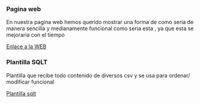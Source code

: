 ### Pagina web

En nuestra pagina web hemos querido mostrar una forma de como seria de manera sencilla y medianamente funcional como seria esta , ya que esta se mejoraria con el tiempo

[Enlace a la WEB](http:10.0.16.250)


### Plantilla SQLT

Plantilla que recibe todo contenido de diversos csv y se usa para ordenar/ modificar funcional

[Plantilla sqlt](https://github.com/MiguelIGP23/DAM1_EQUIPO3_2425/blob/d5e0c4ed60769616335fdf2e675149ad0e486c3e/equipo3/Lenguaje%20de%20Marcas/plantilla-xslt-rutas.xslt)
